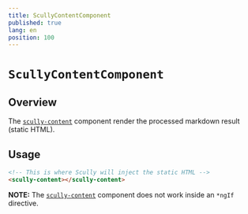 ```yaml
---
title: ScullyContentComponent
published: true
lang: en
position: 100
---
```


# `ScullyContentComponent`

<div class="docs-link_table">
  <a class="view-in-repo" href="https://github.com/scullyio/scully/blob/main/libs/ng-lib/src/lib/scully-content/scully-content.component.ts"></a>
</div>

## Overview

The [`scully-content`](https://github.com/scullyio/scully/blob/main/libs/ng-lib/src/lib/scully-content/scully-content.component.ts) component render the processed markdown result (static HTML).

## Usage

```html
<!-- This is where Scully will inject the static HTML -->
<scully-content></scully-content>
```

**NOTE:** The [`scully-content`](https://github.com/scullyio/scully/blob/main/libs/ng-lib/src/lib/scully-content/scully-content.component.ts) component does not work inside an `*ngIf` directive.

